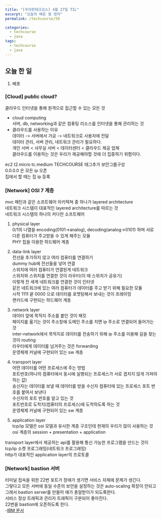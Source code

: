 ```yaml
---
title: "[우아한테크코스] 4월 27일 TIL"
excerpt: "오늘의 배운 점 정리"
permalink: /techcourse/59

categories:
  - techcourse
  - java
tags:
  - techcourse  
  - java
---  
```

## 오늘 한 일  
1. 배포  

### [Cloud] public cloud?  
클라우드 인터넷을 통해 원격으로 접근할 수 있는 모든 것  
- cloud computing  
서버, db, networking과 같은 컴퓨팅 리소스를 인터넷을 통해 관리하는 것  
- 클라우드를 사용하는 이유  
데이터 -> 서버에서 가공 -> 네트워크로 사용자에 전달  
데이터 관리, 서버 관리, 네트워크 관리가 필요하다.  
개인 서버 < 사무실 서버 < 데이터센터 < 클라우드 제공 업체  
클라우드를 이용하는 것은 우리가 제공해야할 것에 더 집중하기 위함이다.  

ec2 t2.micro tc.medium TECHCOURSE 태그추가 보안그룹구성  
0.0.0.0 은 모든 ip 오픈  
집에서 할 때는 집 ip 등록  

### [Network] OSI 7 계층   
mvc 패턴과 같은 소프트웨어 아키텍쳐 중 하나가 layered architecture  
네트워크 시스템이 대표적인 layered architecture를 따르는 것  
네트워크 시스템의 하나의 커다란 소프트웨어  

1. physical layer  
0/1의 나열을 encoding(0101->analog), decoding(analog->0101) 하며 서로 다른 컴퓨터가 주고받을 수 있게 해주는 모듈  
PHY 칩을 이용한 하드웨어 계층  

2. data-link layer  
전선을 추가하지 않고 여러 컴퓨터를 연결하기  
dummy hub에 전선들을 넣어 연결  
스위치에 여러 컴퓨터가 연결된게 네트워크  
스위치와 스위치를 연결한 것이 라우터(이 때 스위치가 공유기)  
이렇게 전 세계 네트워크를 연결한 것이 인터넷  
같은 네트워크에 있는 여러 컴퓨터가 데이터를 주고 받기 위해 필요한 모듈  
시작 1111 끝 0000 으로 데이터를 포맷팅해서 보내는 것이 프레이밍  
랜카드에 구현되는 하드웨어 계층  

3. network layer  
데이터 앞에 목적지 주소를 붙인 것이 패킷  
페이지를 옮기는 것이 주소창에 도메인 주소를 치면 ip 주소로 연결되어 들어가는 것  
inter-network에서 목적지로 데이터를 전송하기 위해 ip 주소를 이용해 길을 찾는 것이 routing  
라우터에게 데이터를 넘겨주는 것은 forwarding  
운영체제 커널에 구현되어 있는 sw 계층  

4. transport layer  
어떤 데이터를 어떤 프로세스에 주는 방법  
포트번호(하나의 컴퓨터에서 동시에 실행되는 프로세스가 서로 겹치지 않게 가져야하는 값)  
송신자는 데이터를 보낼 때 데이터를 받을 수신자 컴퓨터에 있는 프로세스 포트 번호를 붙여서 보낸다  
수신자의 포트 번호를 알고 있는 것  
포트번호로 도착지(컴퓨터의 프로세스)에 도착하도록 하는 것  
운영체제 커널에 구현되어 있는 sw 계층  

5. application layer  
tcp/ip 모델은 osi 모델과 유사한 계층 구조인데 현재의 우리가 많이 사용하는 것  
osi 계층의 session + presentation + application  

transport layer에서 제공하는 api를 활용해 통신 가능한 프로그램을 만드는 것이 tcp/ip 소켓 프로그래밍(네트워크 프로그래밍)  
http가 대표적인 application layer의 프로토콜  

### [Network] bastion 서버  
터미널 접속을 위한 22번 포트가 장애가 생기면 서비스 자체에 문제가 생긴다.  
그렇다고 모든 서버에 동일 수준의 보안을 설정하는 것은 auto-scaling 확장이 안되고 그래서 bastion server를 만들어 얘가 총알받이가 되도록한다.  
서비스 정상 트래픽과 관리자 트래픽이 구분되어 좋아진다.  
22번을 bastion에 오픈하도록 한다.  
-[IBM 문서](https://cloud.ibm.com/docs/solution-tutorials?topic=solution-tutorials-vpc-secure-management-bastion-server&locale=ko)  
